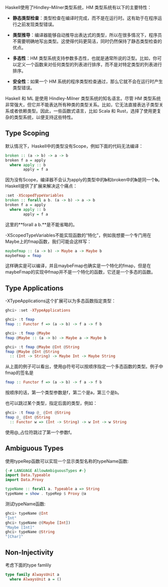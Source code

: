 Haskell使用了Hindley–Milner类型系统，HM 类型系统有以下的主要特性：

- **静态类型检查**：类型检查在编译时完成，而不是在运行时。这有助于在程序运行之前发现类型错误。

- **类型推导**：编译器能够自动推导出表达式的类型，所以在很多情况下，程序员不需要明确地写出类型。这使得代码更简洁，同时仍然保持了静态类型检查的优点。

- **多态性**：HM 类型系统支持参数多态性，也就是通常所说的泛型。比如，你可以定义一个函数来对任何类型的列表进行排序，而不是对特定类型的列表进行排序。

- **安全性**：如果一个 HM 系统的程序类型检查通过，那么它就不会在运行时产生类型错误。

Haskell 和 ML 是使用 Hindley-Milner 类型系统的知名语言。尽管 HM 类型系统非常强大，但它并不能表达所有种类的类型关系。比如，它无法直接表达子类型关系或者依赖类型。因此，一些函数式语言，比如 Scala 和 Rust，选择了使用更复杂的类型系统，以便支持这些特性。

## Type Scoping
默认情况下，Haskell中的类型没有Scope，例如下面的代码无法编译：
```haskell
broken :: (a -> b) -> a -> b
broken f a = apply
  where apply :: b
        apply = f a
```
因为没有Scope，编译器不会认为apply的类型中的**b**和broken中的**b**是同一个**b**。Haskell提供了扩展来解决这个痛点：
```haskell
:set -XScopedTypeVariables
broken :: forall a b. (a -> b) -> a -> b
broken f a = apply
  where apply :: b
        apply = f a
```
这里的**forall a b.**是不能省略的。

-XScopedTypeVariables不能实现函数的“特化”，例如我想要一个专门用在Maybe上的fmap函数，我们可能会这样写：
```haskell
maybeFmap :: (a -> b) -> Maybe a -> Maybe b
maybeFmap = fmap
```
这样确实是可以编译，并且maybeFmap也确实是一个特化的fmap，但是在maybeFmap的实现中fmap并不是一个特化的函数，它还是一个多态的函数。
## Type Applications
-XTypeApplications这个扩展可以为多态函数指定类型：
```haskell
ghci> :set -XTypeApplications

ghci> :t fmap
fmap :: Functor f => (a -> b) -> f a -> f b

ghci> :t fmap @Maybe
fmap @Maybe :: (a -> b) -> Maybe a -> Maybe b

ghci> :t fmap @Maybe @Int @String
fmap @Maybe @Int @String
  :: (Int -> String) -> Maybe Int -> Maybe String
```
从上面的例子可以看出，使用@符号可以按顺序指定一个多态函数的类型。例子中fmap的签名是
```haskell
fmap :: Functor f => (a -> b) -> f a -> f b
```
按顺序的话，第一个类型参数是f，第二个是a，第三个是b。

也可以跳过某个类型，指定后面的类型，例如：
```haskell
ghci> :t fmap @_ @Int @String
fmap @_ @Int @String
  :: Functor w => (Int -> String) -> w Int -> w String
```
使用@_占位符跳过了第一个参数f。

## Ambiguous Types
使用typeRep函数可以实现一个显示类型名称的typeName函数:
```haskell
{-# LANGUAGE AllowAmbiguousTypes #-}
import Data.Typeable
import Data.Proxy

typeName :: forall a. Typeable a => String
typeName = show . typeRep $ Proxy @a

```
测试typeName函数:
```haskell
ghci> typeName @Int
"Int"
ghci> typeName @(Maybe [Int])
"Maybe [Int]"
ghci> typeName @String
"[Char]"
```

## Non-Injectivity
考虑下面的type famlily
```haskell
type family AlwaysUnit a
  where AlwaysUnit a = ()
```